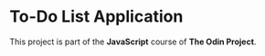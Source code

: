 # To-Do List Application

This project is part of the **JavaScript** course of **The Odin Project**.